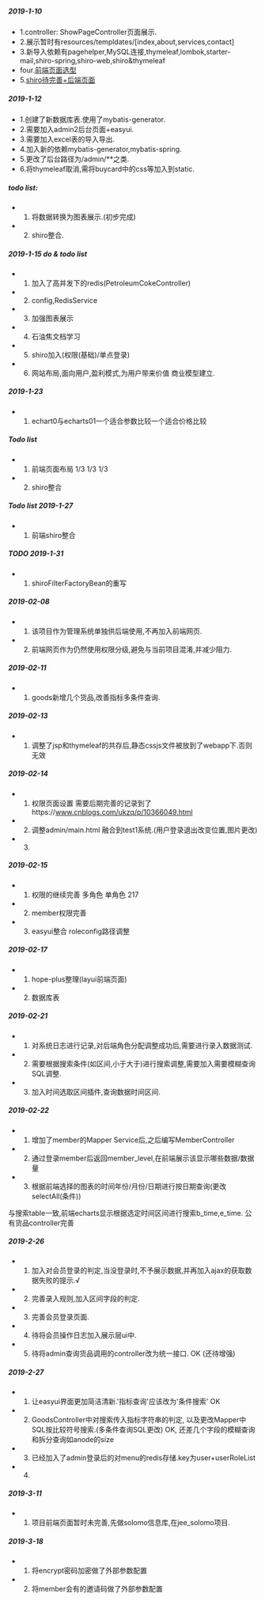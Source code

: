 ##### 2019-1-10
- 1.controller: ShowPageController页面展示.
- 2.展示暂时有resources/templdates/[index,about,services,contact]
- 3.新导入依赖有pagehelper,MySQL连接,thymeleaf,lombok,starter-mail,shiro-spring,shiro-web,shiro&thymeleaf
- four.[前端页面选型](https://startbootstrap.com/template-overviews/modern-business/)
- 5.[shiro待完善+后端页面](https://blog.csdn.net/qq_19301269/article/details/78627792)

##### 2019-1-12
- 1.创建了新数据库表.使用了mybatis-generator.
- 2.需要加入admin2后台页面+easyui.
- 3.需要加入excel表的导入导出.
- 4.加入新的依赖mybatis-generator,mybatis-spring.
- 5.更改了后台路径为/admin/**之类.
- 6.将thymeleaf取消,需将buycard中的css等加入到static.

##### todo list:
- 1. 将数据转换为图表展示.(初步完成)
- 2. shiro整合.

##### 2019-1-15 do & todo list
- 1. 加入了高并发下的redis(PetroleumCokeController)
- 2. config,RedisService
- 3. 加强图表展示
- 4. 石油焦文档学习
- 5. shiro加入(权限(基础)/单点登录)
- 6. 网站布局,面向用户,盈利模式,为用户带来价值 商业模型建立.

##### 2019-1-23 
- 1. echart0与echarts01一个适合参数比较一个适合价格比较
##### Todo list
- 1. 前端页面布局 1/3 1/3 1/3
- 2. shiro整合

##### Todo list 2019-1-27
- 1. 前端shiro整合 

##### TODO 2019-1-31
- 1. shiroFilterFactoryBean的重写

##### 2019-02-08
- 1. 该项目作为管理系统单独供后端使用,不再加入前端网页.
- 2. 前端网页作为仍然使用权限分级,避免与当前项目混淆,并减少阻力.

##### 2019-02-11
- 1. goods新增几个货品,改善指标多条件查询.

##### 2019-02-13
- 1. 调整了jsp和thymeleaf的共存后,静态cssjs文件被放到了webapp下.否则无效

##### 2019-02-14
- 1. 权限页面设置 需要后期完善的记录到了https://www.cnblogs.com/ukzq/p/10366049.html
- 2. 调整admin/main.html 融合到test1系统.(用户登录退出改变位置,图片更改)
- 3.

##### 2019-02-15
- 1. 权限的继续完善  多角色 单角色 217
- 2. member权限完善
- 3. easyui整合 roleconfig路径调整

##### 2019-02-17
- 1. hope-plus整理(layui前端页面)
- 2. 数据库表

##### 2019-02-21
- 1. 对系统日志进行记录,对后端角色分配调整成功后,需要进行录入数据测试.
- 2. 需要根据搜索条件(如区间,小于大于)进行搜索调整,需要加入需要模糊查询SQL调整.
- 3. 加入时间选取区间插件,查询数据时间区间.

##### 2019-02-22
- 1. 增加了member的Mapper Service后,之后编写MemberController
- 2. 通过登录member后返回member_level,在前端展示该显示哪些数据/数据量
- 3. 根据前端选择的图表的时间年份/月份/日期进行按日期查询(更改selectAll(条件))

与搜索table一致,前端echarts显示根据选定时间区间进行搜索b_time,e_time.
公有货品controller完善

##### 2019-2-26
- 1. 加入对会员登录的判定,当没登录时,不予展示数据,并再加入ajax的获取数据失败的提示.√
- 2. 完善录入规则,加入区间字段的判定.
- 3. 完善会员登录页面.
- 4. 待将会员操作日志加入展示层ui中.
- 5. 待将admin查询货品调用的controller改为统一接口. OK (还待增强)

##### 2019-2-27
- 1. 让easyui界面更加简洁清新.'指标查询'应该改为'条件搜索' OK
- 2. GoodsController中对搜索传入指标字符串的判定,
     以及更改Mapper中SQL按比较符号搜索.(多条件查询SQL更改) OK,
     还差几个字段的模糊查询和拆分查询如anode的size 
- 3. 已经加入了admin登录后的对menu的redis存储.key为user+userRoleList
- 4. 

##### 2019-3-11
- 1. 项目前端页面暂时未完善,先做solomo信息库,在jee_solomo项目.

##### 2019-3-18
- 1. 将encrypt密码加密做了外部参数配置
- 2. 将member会有的邀请码做了外部参数配置







